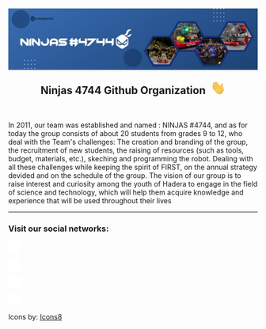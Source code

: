 <div align="center">
    <div style="display: flex; flex-direction: column; align-items: center; justify-content: center; gap:4; ">
        <img src="./Facebook photo.jpg"/>
        <div style="display: flex; align-items: center; justify-content: center; flex-direction: row">
        <h2>Ninjas 4744 Github Organization</h3>
        <img src="./Hi.gif" alt="Gif" width="30" height="30" style="margin-left: 10px"/>
        </div>
    </div>
</div>

<br/>

In 2011, our team was established and named : NINJAS #4744, and as for today the group consists of about 20 students from grades 9 to 12, who deal with the Team's challenges:
The creation and branding of the group, the recruitment of new students, the raising of resources (such as tools, budget, materials, etc.), skeching and programming the robot.
Dealing with all these challenges while keeping the spirit of FIRST, on the annual strategy devided and on the schedule of the group.
The vision of our group is to raise interest and curiosity among the youth of Hadera to engage in the field of science and technology, which will help them acquire knowledge and experience that will be used throughout their lives

---

### Visit our social networks:

<a href="https://www.instagram.com/NINJAS4744/" target="_blank" style="display: flex; align-items: center; text-decoration: none; color: white; margin-bottom: 10px">
    <img src="./Instagram logo 50.png" width="25" height="25" style="margin-right: 10px"/>
    Ninjas4744 instagram
</a>
<a href="https://www.facebook.com/Ninjas4744/" target="_blank" style="display: flex; align-items: center; text-decoration: none; color: white; margin-bottom: 10px">
    <img src="./Facebook logo 50.png" width="25" height="25" style="margin-right: 10px"/>
    Ninjas4744 Facebook
</a>
<a href="Coming soon" target="_blank" style="display: flex; align-items: center; text-decoration: none; color: white; margin-bottom: 10px">
    <img src="./Tiktok logo 50.png" width="25" height="25" style="margin-right: 10px"/>
    Ninjas4744 Tiktok
</a>
<a href="Coming soon" target="_blank" style="display: flex; align-items: center; text-decoration: none; color: white; margin-bottom: 10px">
    <img src="./Website icons 50.png" width="25" height="25" style="margin-right: 10px"/>
    Ninjas4744 Website
</a>

Icons by: <a target="_blank" href="https://icons8.com">Icons8</a>

